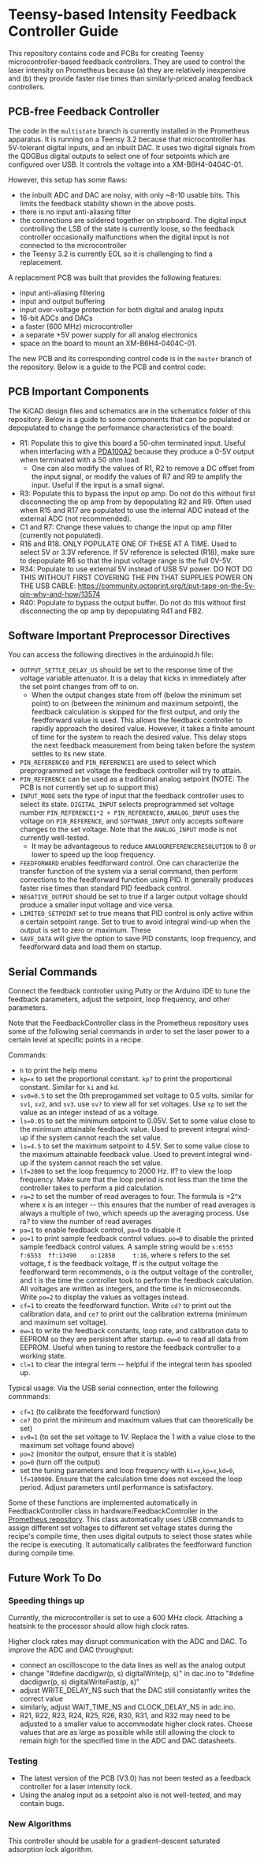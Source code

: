 # Teensy-based Intensity Feedback Controller Guide

This repository contains code and PCBs for creating Teensy microcontroller-based feedback controllers. They are used to control the laser intensity on Prometheus because (a) they are relatively inexpensive and (b) they provide faster rise times than similarly-priced analog feedback controllers.

## PCB-free Feedback Controller

The code in the `multistate` branch is currently installed in the Prometheus apparatus. It is running on a Teensy 3.2 because that microcontroller has 5V-tolerant digital inputs, and an inbuilt DAC. It uses two digital signals from the QDGBus digital outputs to select one of four setpoints which are configured over USB. It controls the voltage into a XM-B6H4-0404C-01.

However, this setup has some flaws:
* the inbuilt ADC and DAC are noisy, with only ~8-10 usable bits. This limits the feedback stability shown in the above posts.
* there is no input anti-aliasing filter
* the connections are soldered together on stripboard. The digital input controlling the LSB of the state is currently loose, so the feedback controller occasionally malfunctions when the digital input is not connected to the microcontroller
* the Teensy 3.2 is currently EOL so it is challenging to find a replacement.

A replacement PCB was built that provides the following features:
* input anti-aliasing filtering
* input and output buffering
* input over-voltage protection for both digital and analog inputs
* 16-bit ADCs and DACs
* a faster (600 MHz) microcontroller
* a separate +5V power supply for all analog electronics
* space on the board to mount an XM-B6H4-0404C-01.

The new PCB and its corresponding control code is in the `master` branch of the repository. Below is a guide to the PCB and control code:

## PCB Important Components
The KiCAD design files and schematics are in the schematics folder of this repository. Below is a guide to some components that can be populated or depopulated to change the performance characteristics of the board:
* R1: Populate this to give this board a 50-ohm terminated input. Useful when interfacing with a [PDA100A2](https://www.thorlabs.com/thorproduct.cfm?partnumber=PDA100A2) because they produce a 0-5V output when terminated with a 50 ohm load.
  * One can also modify the values of R1, R2 to remove a DC offset from the input signal, or modify the values of R7 and R9 to amplify the input. Useful if the input is a small signal.
* R3: Populate this to bypass the input op amp. Do not do this without first disconnecting the op amp from by depopulating R2 and R9. Often used when R15 and R17 are populated to use the internal ADC instead of the external ADC (not recommended).
* C1 and R7: Change these values to change the input op amp filter (currently not populated).
* R16 and R18. ONLY POPULATE ONE OF THESE AT A TIME. Used to select 5V or 3.3V reference. If 5V reference is selected (R18), make sure to depopulate R6 so that the input voltage range is the full 0V-5V.
* R34: Populate to use external 5V instead of USB 5V power. DO NOT DO THIS WITHOUT FIRST COVERING THE PIN THAT SUPPLIES POWER ON THE USB CABLE: https://community.octoprint.org/t/put-tape-on-the-5v-pin-why-and-how/13574
* R40: Populate to bypass the output buffer. Do not do this without first disconnecting the op amp by depopulating R41 and FB2.


## Software Important Preprocessor Directives
You can access the following directives in the arduinopid.h file:
* `OUTPUT_SETTLE_DELAY_US` should be set to the response time of the voltage variable attenuator. It is a delay that kicks in immediately after the set point changes from off to on.
  * When the output changes state from off (below the minimum set point) to on (between the minimum and maximum setpoint), the feedback calculation is skipped for the first output, and only the feedforward value is used. This allows the feedback controller to rapidly approach the desired value. However, it takes a finite amount of time for the system to reach the desired value. This delay stops the next feedback measurement from being taken before the system settles to its new state.
* `PIN_REFERENCE0` and `PIN_REFERENCE1` are used to select which preprogrammed set voltage the feedback controller will try to attain.
* `PIN_REFERENCE` can be used as a traditional analog setpoint (NOTE: The PCB is not currently set up to support this)
* `INPUT_MODE` sets the type of input that the feedback controller uses to select its state. `DIGITAL_INPUT` selects preprogrammed set voltage number `PIN_REFERENCE1*2 + PIN_REFERENCE0`, `ANALOG_INPUT` uses the voltage on `PIN_REFERENCE`, and `SOFTWARE_INPUT` only accepts software changes to the set voltage. Note that the `ANALOG_INPUT` mode is not currently well-tested.
  * It may be advantageous to reduce `ANALOGREFERENCERESOLUTION` to 8 or lower to speed up the loop frequency.
* `FEEDFORWARD` enables feedforward control. One can characterize the transfer function of the system via a serial command, then perform corrections to the feedforward function using PID. It generally produces faster rise times than standard PID feedback control.
* `NEGATIVE_OUTPUT` should be set to true if a larger output voltage should produce a smaller input voltage and vice versa.
* `LIMITED_SETPOINT` set to true means that PID control is only active within a certain setpoint range. Set to true to avoid integral wind-up when the output is set to zero or maximum. These
* `SAVE_DATA` will give the option to save PID constants, loop frequency, and feedforward data and load them on startup.

## Serial Commands
Connect the feedback controller using Putty or the Arduino IDE to tune the feedback parameters, adjust the setpoint, loop frequency, and other parameters.

Note that the FeedbackController class in the Prometheus repository uses some of the following serial commands in order to set the laser power to a certain level at specific points in a recipe.

Commands:
* `h` to print the help menu
* `kp=x` to set the proportional constant. `kp?` to print the proportional constant. Similar for `ki` and `kd`.
* `sv0=0.5` to set the 0th preprogammed set voltage to 0.5 volts. similar for `sv1`, `sv2`, and `sv3`. use `sv?` to view all for set voltages. Use `sp` to set the value as an integer instead of as a voltage.
* `ls=0.05` to set the minimum setpoint to 0.05V. Set to some value close to the minimum attainable feedback value. Used to prevent integral wind-up if the system cannot reach the set value.
* `ls=4.5` to set the maximum setpoint to 4.5V. Set to some value close to the maximum attainable feedback value. Used to prevent integral wind-up if the system cannot reach the set value.
* `lf=2000` to set the loop frequency to 2000 Hz. lf? to view the loop frequency. Make sure that the loop period is not less than the time the controller takes to perform a pid calculation.
* `ra=2` to set the number of read averages to four. The formula is <read averages>=2^x where x is an integer -- this ensures that the number of read averages is always a multiple of two, which speeds up the averaging process. Use ra? to view the number of read averages
* `pa=1` to enable feedback control, `pa=0` to disable it
* `po=1` to print sample feedback control values. `po=0` to disable the printed sample feedback control values. A sample string would be `s:6553	 f:6553	 ff:13490	 o:12850	 t:16`, where s refers to the set voltage, f is the feedback voltage, ff is the output voltage the feedforward term recommends, o is the output voltage of the controller, and t is the time the controller took to perform the feedback calculation. All voltages are written as integers, and the time is in microseconds. Write `po=2` to display the values as voltages instead.
* `cf=1` to create the feedforward function. Write `cd?` to print out the calibration data, and `ce?` to print out the calibration extrema (minimum and maximum set voltage).
* `ew=1` to write the feedback constants, loop rate, and calibration data to EEPROM so they are persistent after startup. `ew=0` to read all data from EEPROM. Useful when tuning to restore the feedback controller to a working state.
* `cl=1` to clear the integral term -- helpful if the integral term has spooled up.

Typical usage:
Via the USB serial connection, enter the following comnmands:
* `cf=1` (to calibrate the feedforward function)
* `ce?` (to print the minimum and maximum values that can theoretically be set)
* `sv0=1` (to set the set voltage to 1V. Replace the 1 with a value close to the maximum set voltage found above)
* `po=2` (monitor the output, ensure that it is stable)
* `po=0` (turn off the output)
* set the tuning parameters and loop frequency with `ki=x`,`kp=x`,`kd=0`, `lf=100000`. Ensure that the calculation time does not exceed the loop period. Adjust parameters until performance is satisfactory.

Some of these functions are implemented automatically in FeedbackController class in hardware/FeedbackController in the [Prometheus repository](https://qdg-code.phas.ubc.ca:2633/Perrin/PrometheusPython). This class automatically uses USB commands to assign different set voltages to different set voltage states during the recipe's compile time, then uses digital outputs to select those states while the recipe is executing. It automatically calibrates the feedforward function during compile time.

## Future Work To Do
### Speeding things up
Currently, the microcontroller is set to use a 600 MHz clock. Attaching a heatsink to the processor should allow high clock rates.

Higher clock rates may disrupt communication with the ADC and DAC. To improve the ADC and DAC throughput:
* connect an oscilloscope to the data lines as well as the analog output
* change "#define dacdigwr(p, s) digitalWrite(p, s)" in dac.ino to "#define dacdigwr(p, s) digitalWriteFast(p, s)"
* adjust WRITE_DELAY_NS such that the DAC still consistantly writes the correct value
* similarly, adjust WAIT_TIME_NS and CLOCK_DELAY_NS in adc.ino.
* R21, R22, R23, R24, R25, R26, R30, R31, and R32 may need to be adjusted to a smaller value to accommodate higher clock rates. Choose values that are as large as possible while still allowing the clock to remain high for the specified time in the ADC and DAC datasheets.

### Testing
* The latest version of the PCB (V3.0) has not been tested as a feedback controller for a laser intensity lock.
* Using the analog input as a setpoint also is not well-tested, and may contain bugs.

### New Algorithms
This controller should be usable for a gradient-descent saturated adsorption lock algorithm.
